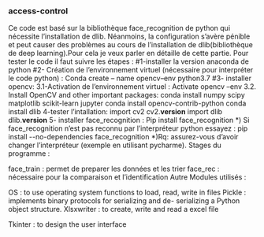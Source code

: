### access-control
   Ce code est basé sur la bibliothèque face_recognition de python  qui nécessite l’installation de dlib.
Néanmoins, la configuration s’avère pénible et peut causer des problèmes au cours de l’installation de dlib(bibliothèque de deep learning).Pour cela je veux parler en détaille de cette partie. 
Pour tester le code il faut suivre les étapes :
#1-installer la version anaconda de python 
#2- Création de l’environnement virtuel (nécessaire pour interpréter le code python) :
Conda create – name opencv–env python3.7
#3- installer opencv:
    3.1-Activation de l’environnement virtuel :
    Activate opencv –env
    3.2. Install OpenCV and other important packages:
     conda install numpy scipy matplotlib scikit-learn jupyter
     conda install opencv-contrib-python
     conda install dlib
4-tester l’intallation:
import cv2
cv2.__version__
import dlib
dlib.__version__
5- installer face_recognition :
Pip install face_recognition
*) Si face_recognition n’est pas reconnu par l’interpréteur python essayez :
pip install --no-dependencies face_recognition
*)Rq: assurez-vous d’avoir changer l’interpréteur (exemple en utilisant pycharme).
Stages du programme :

face_train : permet de preparer les données et les trier
 face_rec : nécessaire pour la comparaison et l’identification
Autre Modules utilisés :

OS :	to use operating system functions to load, read, write in files
Pickle : implements binary protocols for serializing and de- serializing a
Python object structure.
Xlsxwriter : to create, write and read a excel file

Tkinter : to design the user interface
